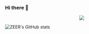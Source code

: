 ### Hi there 👋

<div align="center"> <img src="https://profile-counter.glitch.me/ZEERDEER/count.svg" /> </div>

  
![ZEER's GitHub stats](https://github-readme-stats.vercel.app/api?username=ZEERDEER&theme=kacho_ga&show_icons=true)
